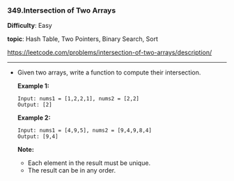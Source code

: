 ### 349.Intersection of Two Arrays

**Difficulty**: Easy

**topic**: Hash Table, Two Pointers, Binary Search, Sort

https://leetcode.com/problems/intersection-of-two-arrays/description/

***

- Given two arrays, write a function to compute their intersection.

  **Example 1:**

  ```
  Input: nums1 = [1,2,2,1], nums2 = [2,2]
  Output: [2]

  ```

  **Example 2:**

  ```
  Input: nums1 = [4,9,5], nums2 = [9,4,9,8,4]
  Output: [9,4]
  ```

  **Note:**

  - Each element in the result must be unique.
  - The result can be in any order.